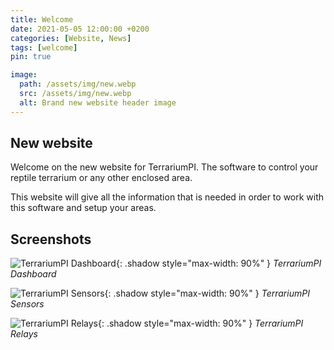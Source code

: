 ```yaml
---
title: Welcome
date: 2021-05-05 12:00:00 +0200
categories: [Website, News]
tags: [welcome]
pin: true

image:
  path: /assets/img/new.webp
  src: /assets/img/new.webp
  alt: Brand new website header image
---
```


## New website

Welcome on the new website for TerrariumPI. The software to control your reptile terrarium or any other enclosed area.

This website will give all the information that is needed in order to work with this software and setup your areas.

## Screenshots

![TerrariumPI Dashboard](/assets/img/Dashboard.webp){: .shadow style="max-width: 90%" }
_TerrariumPI Dashboard_

![TerrariumPI Sensors](/assets/img/Temperature_sensors_list.webp){: .shadow style="max-width: 90%" }
_TerrariumPI Sensors_

![TerrariumPI Relays](/assets/img/Relay_list.webp){: .shadow style="max-width: 90%" }
_TerrariumPI Relays_
